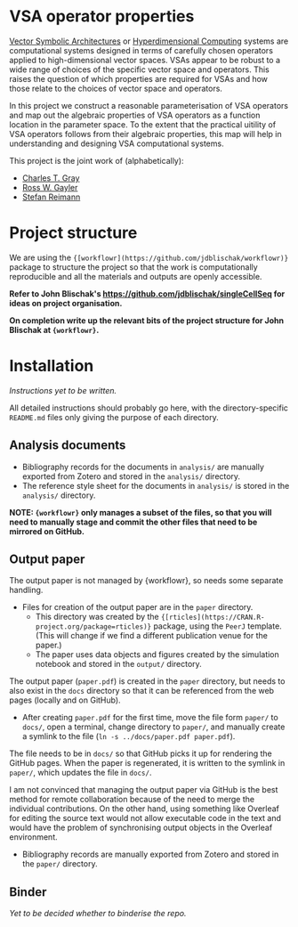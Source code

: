 # VSA operator properties

[Vector Symbolic Architectures](https://github.com/jdblischak/workflowr)
or [Hyperdimensional Computing](https://doi.org/10.1007/s12559-009-9009-8) systems
are computational systems designed in terms of carefully chosen operators
applied to high-dimensional vector spaces.
VSAs appear to be robust to a wide range of choices of the specific vector space and operators.
This raises the question of which properties are required for VSAs
and how those relate to the choices of vector space and operators.

In this project we construct a reasonable parameterisation of VSA operators
and map out the algebraic properties of VSA operators
as a function location in the parameter space.
To the extent that the practical uitility of VSA operators
follows from their algebraic properties,
this map will help in understanding and designing VSA computational systems.

This project is the joint work of (alphabetically):

* [Charles T. Gray](https://www.linkedin.com/in/charles-gray-mathbassador/)
* [Ross W. Gayler](https://www.rossgayler.com/)
* [Stefan Reimann](https://www.linkedin.com/in/stefanreimann/)

# Project structure

We are using the `{[workflowr](https://github.com/jdblischak/workflowr)}` package 
to structure the project so that the work is computationally reproducible
and all the materials and outputs are openly accessible.

**Refer to John Blischak's https://github.com/jdblischak/singleCellSeq for ideas on project organisation.**

**On completion write up the relevant bits of the project structure for John Blischak at `{workflowr}`.**

# Installation

*Instructions yet to be written.*

All detailed instructions should probably go here,
with the directory-specific` README.md` files only giving the purpose of each directory.

## Analysis documents

* Bibliography records for the documents in `analysis/`
are manually exported from Zotero and stored in the `analysis/` directory.
* The reference style sheet for the documents in `analysis/`
is stored in the `analysis/` directory.

**NOTE: `{workflowr}` only manages a subset of the files,
so that you will need to manually stage and commit the other files
that need to be mirrored on GitHub.**

## Output paper

The output paper is not managed by {workflowr},
so needs some separate handling.

* Files for creation of the output paper are in the `paper` directory.
  * This directory was created by the `{[rticles](https://CRAN.R-project.org/package=rticles)}` package,
  using the `PeerJ` template.
  (This will change if we find a different publication venue for the paper.)
  * The paper uses data objects and figures created by the simulation notebook
  and stored in the `output/` directory.

The output paper (`paper.pdf`) is created in the `paper` directory,
but needs to also exist in the `docs` directory
so that it can be referenced from the web pages (locally and on GitHub).

* After creating `paper.pdf` for the first time,
move the file form `paper/` to `docs/`,
open a terminal, change directory to `paper/`,
and manually create a symlink to the file (`ln -s ../docs/paper.pdf paper.pdf`).

The file needs to be in `docs/` so that GitHub picks it up for rendering the GitHub pages.
When the paper is regenerated, it is written to the symlink in `paper/`,
which updates the file in `docs/`.

I am not convinced that managing the output paper via GitHub is the best method for remote collaboration
because of the need to merge the individual contributions.
On the other hand, using something like Overleaf for editing the source text
would not allow executable code in the text
and would have the problem of synchronising output objects in the Overleaf environment.
  
* Bibliography records are manually exported from Zotero and stored in the `paper/` directory.

## Binder

*Yet to be decided whether to binderise the repo.*

